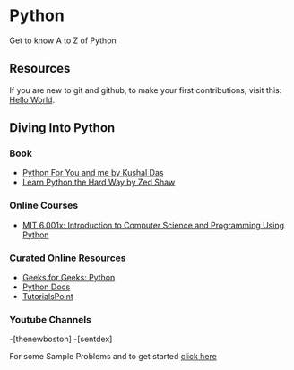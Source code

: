 # Python
Get to know A to Z of Python
## Resources
If you are new to git and github, to make your first contributions, visit this: [Hello World](https://github.com/Novice-Paradigm/Hello-World/).

## Diving Into Python

### Book
- [Python For You and me by Kushal Das](https://pymbook.readthedocs.io/en/latest/)
- [Learn Python the Hard Way by Zed Shaw](Books/LPTHW.pdf)

### Online Courses
- [MIT 6.001x: Introduction to Computer Science and Programming Using Python](https://www.edx.org/course/introduction-computer-science-mitx-6-00-1x-11) 

### Curated Online Resources
- [Geeks for Geeks: Python](https://www.geeksforgeeks.org/python-programming-language/)
- [Python Docs](https://docs.python.org/3/tutorial/)
- [TutorialsPoint](https://www.tutorialspoint.com/python/index.htm)

### Youtube Channels
-[thenewboston]
-[sentdex]

For some Sample Problems and to get started [click here](Src)

